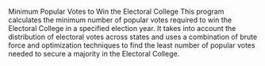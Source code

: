 Minimum Popular Votes to Win the Electoral College
This program calculates the minimum number of popular votes required to win the Electoral College in a specified election year. It takes into account the distribution of electoral votes across states and uses a combination of brute force and optimization techniques to find the least number of popular votes needed to secure a majority in the Electoral College.

